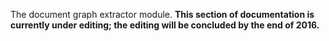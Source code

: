 The document graph extractor module.
**This section of documentation is currently under editing; the editing will be concluded by the end of 2016.**
